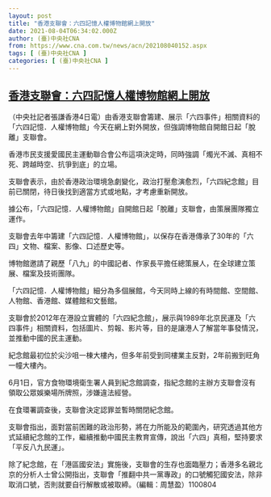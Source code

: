 ```yaml
---
layout: post
title: "香港支聯會：六四記憶人權博物館網上開放"
date: 2021-08-04T06:34:02.000Z
author: (臺)中央社CNA
from: https://www.cna.com.tw/news/acn/202108040152.aspx
tags: [ (臺)中央社CNA ]
categories: [ (臺)中央社CNA ]
---
```

<!--1628058842000-->
[香港支聯會：六四記憶人權博物館網上開放](https://www.cna.com.tw/news/acn/202108040152.aspx)
------

<div>
<div></div><div class="paragraph"><p>（中央社記者張謙香港4日電）由香港支聯會籌建、展示「六四事件」相關資料的「六四記憶．人權博物館」今天在網上對外開放，但強調博物館自開館日起「脫離」支聯會。</p><p>香港市民支援愛國民主運動聯合會公布這項決定時，同時強調「燭光不滅、真相不死、跨越時空、抗爭到底」的立場。</p><p>支聯會表示，由於香港政治環境急劇變化，政治打壓愈演愈烈，「六四紀念館」目前已關閉，待日後找到適當方式或地點，才考慮重新開放。</p><p>據公布，「六四記憶．人權博物館」自開館日起「脫離」支聯會，由策展團隊獨立運作。</p><p>支聯會去年中籌建「六四記憶．人權博物館」，以保存在香港傳承了30年的「六四」文物、檔案、影像、口述歷史等。</p><p>博物館邀請了親歷「八九」的中國記者、作家長平擔任總策展人，在全球建立策展、檔案及技術團隊。</p><p>「六四記憶．人權博物館」細分為多個展館，今天同時上線的有時間館、空間館、人物館、香港館、媒體館和文藝館。</p><p>支聯會於2012年在港設立實體的「六四紀念館」，展示與1989年北京民運及「六四事件」相關資料，包括圖片、剪報、影片等，目的是讓港人了解當年事發情況，並推動中國的民主運動。</p><p>紀念館最初位於尖沙咀一棟大樓內，但多年前受到同樓業主反對，2年前搬到旺角一幢大樓內。</p><p>6月1日，官方食物環境衛生署人員到紀念館調查，指紀念館的主辦方支聯會沒有領取公眾娛樂場所牌照，涉嫌違法經營。</p><p>在食環署調查後，支聯會決定認罪並暫時關閉紀念館。</p><p>支聯會指出，面對當前困難的政治形勢，將在力所能及的範圍內，研究透過其他方式延續紀念館的工作，繼續推動中國民主教育宣傳，說出「六四」真相，堅持要求「平反八九民運」。</p><p>除了紀念館，在「港區國安法」實施後，支聯會的生存也面臨壓力；香港多名親北京的分析人士曾公開指出，支聯會「推翻中共一黨專政」的口號觸犯國安法，除非取消口號，否則就要自行解散或被取締。（編輯：周慧盈）1100804</p></div>
</div>

